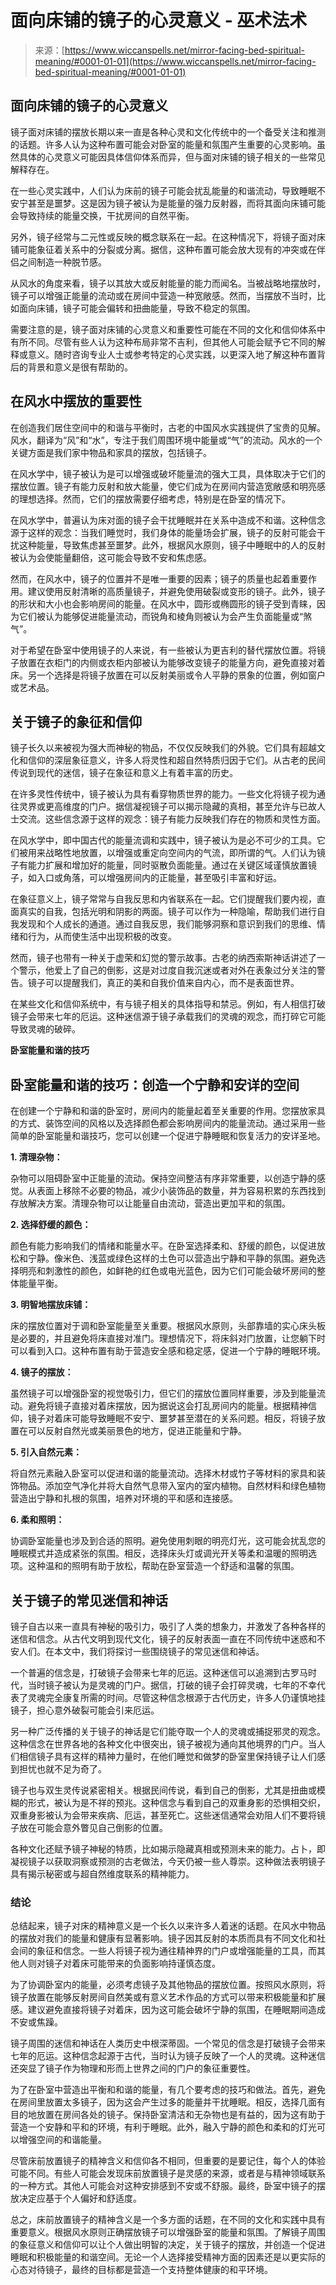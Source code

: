 <!--yml

category: 未分类

date: 2024-06-12 20:06:56

-->

# 面向床铺的镜子的心灵意义 - 巫术法术

> 来源：[https://www.wiccanspells.net/mirror-facing-bed-spiritual-meaning/#0001-01-01](https://www.wiccanspells.net/mirror-facing-bed-spiritual-meaning/#0001-01-01)

## 面向床铺的镜子的心灵意义

镜子面对床铺的摆放长期以来一直是各种心灵和文化传统中的一个备受关注和推测的话题。许多人认为这种布置可能会对卧室的能量和氛围产生重要的心灵影响。虽然具体的心灵意义可能因具体信仰体系而异，但与面对床铺的镜子相关的一些常见解释存在。

在一些心灵实践中，人们认为床前的镜子可能会扰乱能量的和谐流动，导致睡眠不安宁甚至是噩梦。这是因为镜子被认为是能量的强力反射器，而将其面向床铺可能会导致持续的能量交换，干扰房间的自然平衡。

另外，镜子经常与二元性或反映的概念联系在一起。在这种情况下，将镜子面对床铺可能象征着关系中的分裂或分离。据信，这种布置可能会放大现有的冲突或在伴侣之间制造一种脱节感。

从风水的角度来看，镜子以其放大或反射能量的能力而闻名。当被战略地摆放时，镜子可以增强正能量的流动或在房间中营造一种宽敞感。然而，当摆放不当时，比如面向床铺，镜子可能会偏转和扭曲能量，导致不稳定的氛围。

需要注意的是，镜子面对床铺的心灵意义和重要性可能在不同的文化和信仰体系中有所不同。尽管有些人认为这种布局非常不吉利，但其他人可能会赋予它不同的解释或意义。随时咨询专业人士或参考特定的心灵实践，以更深入地了解这种布置背后的背景和意义是很有帮助的。

## 在风水中摆放的重要性

在创造我们居住空间中的和谐与平衡时，古老的中国风水实践提供了宝贵的见解。风水，翻译为“风”和“水”，专注于我们周围环境中能量或“气”的流动。风水的一个关键方面是我们家中物品和家具的摆放，包括镜子。

在风水学中，镜子被认为是可以增强或破坏能量流的强大工具，具体取决于它们的摆放位置。镜子有能力反射和放大能量，使它们成为在房间内营造宽敞感和明亮感的理想选择。然而，它们的摆放需要仔细考虑，特别是在卧室的情况下。

在风水学中，普遍认为床对面的镜子会干扰睡眠并在关系中造成不和谐。这种信念源于这样的观念：当我们睡觉时，我们身体的能量场会扩展，镜子的反射可能会干扰这种能量，导致焦虑甚至噩梦。此外，根据风水原则，镜子中睡眠中的人的反射被认为会使能量翻倍，这可能会导致不安和焦虑感。

然而，在风水中，镜子的位置并不是唯一重要的因素；镜子的质量也起着重要作用。建议使用反射清晰的高质量镜子，并避免使用破裂或变形的镜子。此外，镜子的形状和大小也会影响房间的能量。在风水中，圆形或椭圆形的镜子受到青睐，因为它们被认为能够促进能量流动，而锐角和棱角则被认为会产生负面能量或“煞气”。

对于希望在卧室中使用镜子的人来说，有一些被认为更吉利的替代摆放位置。将镜子放置在衣柜门的内侧或衣柜内部被认为能够改变镜子的能量方向，避免直接对着床。另一个选择是将镜子放置在可以反射美丽或令人平静的景象的位置，例如窗户或艺术品。

## 关于镜子的象征和信仰

镜子长久以来被视为强大而神秘的物品，不仅仅反映我们的外貌。它们具有超越文化和信仰的深层象征意义，许多人将灵性和超自然特质归因于它们。从古老的民间传说到现代的迷信，镜子在象征和意义上有着丰富的历史。

在许多灵性传统中，镜子被认为具有看穿物质世界的能力。一些文化将镜子视为通往灵界或更高维度的门户。据信凝视镜子可以揭示隐藏的真相，甚至允许与已故人士交流。这些信念源于这样的观念：镜子有能力反映我们存在的物质和灵性方面。

在风水学中，即中国古代的能量流调和实践中，镜子被认为是必不可少的工具。它们被用来战略性地放置，以增强或重定向空间内的气流，即所谓的气。人们认为镜子有能力扩展和增加好的能量，同时驱散负面能量。通过在关键区域谨慎放置镜子，如入口或角落，可以增强房间内的正能量，甚至吸引丰富和好运。

在象征意义上，镜子常常与自我反思和内省联系在一起。它们提醒我们要内视，直面真实的自我，包括光明和阴影的两面。镜子可以作为一种隐喻，帮助我们进行自我发现和个人成长的通道。通过自我反思，我们能够洞察和意识到我们的思维、情绪和行为，从而使生活中出现积极的改变。

然而，镜子也带有一种关于虚荣和幻觉的警示故事。古老的纳西索斯神话讲述了一个警示，他爱上了自己的倒影，这是对过度自我沉迷或者对外在表象过分关注的警告。镜子可以提醒我们，真正的美和自我价值来自内心，而不是表面世界。

在某些文化和信仰系统中，有与镜子相关的具体指导和禁忌。例如，有人相信打破镜子会带来七年的厄运。这种迷信源于镜子承载我们的灵魂的观念，而打碎它可能导致灵魂的破碎。

**卧室能量和谐的技巧**

## 卧室能量和谐的技巧：创造一个宁静和安详的空间

在创建一个宁静和和谐的卧室时，房间内的能量起着至关重要的作用。您摆放家具的方式、装饰空间的风格以及选择颜色都会影响房间内的能量流动。通过采用一些简单的卧室能量和谐技巧，您可以创建一个促进宁静睡眠和恢复活力的安详圣地。

**1\. 清理杂物：**

杂物可以阻碍卧室中正能量的流动。保持空间整洁有序非常重要，以创造宁静的感觉。从表面上移除不必要的物品，减少小装饰品的数量，并为容易积累的东西找到存放解决方案。清理杂物可以让能量自由流动，营造出更加平和的氛围。

**2\. 选择舒缓的颜色：**

颜色有能力影响我们的情绪和能量水平。在卧室选择柔和、舒缓的颜色，以促进放松和宁静。像米色、浅蓝或绿色这样的土色可以营造出宁静和平静的氛围。避免选择明亮和刺激性的颜色，如鲜艳的红色或电光蓝色，因为它们可能会破坏房间的整体能量平衡。

**3\. 明智地摆放床铺：**

床的摆放位置对于调和卧室能量至关重要。根据风水原则，头部靠墙的实心床头板是必要的，并且避免将床直接对准门。理想情况下，将床斜对门放置，让您躺下时可以看到入口。这种布置有助于营造安全感和稳定感，促进一个宁静的睡眠环境。

**4\. 镜子的摆放：**

虽然镜子可以增强卧室的视觉吸引力，但它们的摆放位置同样重要，涉及到能量流动。避免将镜子直接对着床摆放，因为据说这会打乱房间内的能量。根据精神信仰，镜子对着床可能导致睡眠不安宁、噩梦甚至潜在的关系问题。相反，将镜子放置在可以反射自然光或美丽景色的地方，促进正能量和宁静。

**5\. 引入自然元素：**

将自然元素融入卧室可以促进和谐的能量流动。选择木材或竹子等材料的家具和装饰物品。添加空气净化并将大自然气息带入室内的室内植物。自然材料和绿色植物营造出宁静和扎根的氛围，培养对环境的平和感和连接感。

**6\. 柔和照明：**

协调卧室能量也涉及到合适的照明。避免使用刺眼的明亮灯光，这可能会扰乱您的睡眠模式并造成紧张的氛围。相反，选择床头灯或调光开关等柔和温暖的照明选项。这种温和的照明有助于放松，帮助在卧室营造一个舒适和温馨的氛围。

## 关于镜子的常见迷信和神话

镜子自古以来一直具有神秘的吸引力，吸引了人类的想象力，并激发了各种各样的迷信和信念。从古代文明到现代文化，镜子的反射表面一直在不同传统中迷惑和不安人们。在本文中，我们将探讨一些围绕镜子的常见迷信和神话。

一个普遍的信念是，打破镜子会带来七年的厄运。这种迷信可以追溯到古罗马时代，当时镜子被认为是灵魂的门户。据信，打破的镜子会打碎灵魂，七年的不幸代表了灵魂完全康复所需的时间。尽管这种信念根源于古代历史，许多人仍谨慎地挂镜子，担心意外破裂可能会引来厄运。

另一种广泛传播的关于镜子的神话是它们能夺取一个人的灵魂或捕捉邪灵的观念。这种信念在世界各地的各种文化中很突出，镜子被视为通向其他境界的门户。当人们相信镜子具有这样的精神力量时，在他们睡觉和做梦的卧室里保持镜子让人们感到担忧也就不足为奇了。

镜子也与双生灵传说紧密相关。根据民间传说，看到自己的倒影，尤其是扭曲或模糊的形式，被认为是不祥的预兆。这种信念与看到自己的双重身影的恐惧相交织，双重身影被认为会带来疾病、厄运，甚至死亡。这些迷信通常会劝阻人们不要将镜子放在可能会意外瞥见自己倒影的位置。

各种文化还赋予镜子神秘的特质，比如揭示隐藏真相或预测未来的能力。占卜，即凝视镜子以获取洞察或预测的古老做法，今天仍被一些人尊崇。这种做法表明镜子具有揭示秘密或与超自然维度联系的精神能力。

### 结论

总结起来，镜子对床的精神意义是一个长久以来许多人着迷的话题。在风水中物品的摆放对我们的能量和健康有显著影响。镜子因其反射的本质而具有不同文化和社会间的象征和信念。一些人将镜子视为通往精神界的门户或增强能量的工具，而其他人则对镜子对着床可能带来的负面影响持谨慎态度。

为了协调卧室内的能量，必须考虑镜子及其他物品的摆放位置。按照风水原则，将镜子放置在能够反射房间自然美或有意义艺术作品的方式可以带来积极能量和扩展感。建议避免直接将镜子对着床，因为这可能会破坏宁静的氛围，在睡眠期间造成不安或焦躁。

镜子周围的迷信和神话在人类历史中根深蒂固。一个常见的信念是打破镜子会带来七年的厄运。这种信念起源于古代，当时认为镜子反映了一个人的灵魂。这种迷信还突显了镜子作为物理和形而上世界之间的门户的象征重要性。

为了在卧室中营造出平衡和和谐的能量，有几个要考虑的技巧和做法。首先，避免在房间里放置太多镜子，因为这会产生过多的能量并干扰睡眠。相反，选择几面有目的地放置在房间各处的镜子。保持卧室清洁和无杂物也是有益的，因为这有助于营造一个安静和平和的环境，有利于睡眠。此外，融入宁静的颜色和柔和的灯光可以增强空间的和谐能量。

尽管床前放置镜子的精神含义和信仰各不相同，但重要的是要记住，每个人的体验可能不同。有些人可能会发现床前放置镜子是灵感的来源，或者是与精神领域联系的一种方式。其他人可能会对这种安排感到不安或不舒服。最终，卧室中镜子的摆放决定应基于个人偏好和舒适度。

总之，床前放置镜子的精神含义是一个多方面的话题，在不同的文化和实践中具有重要意义。根据风水原则正确摆放镜子可以增强卧室的能量和氛围。了解镜子周围的象征意义和信仰可以让个人做出明智的决定，关于镜子的摆放，并创造一个促进睡眠和积极能量的和谐空间。无论一个人选择接受精神方面的因素还是以更实际的心态对待镜子，最终的目标都是营造一个支持整体健康的和平环境。
